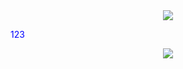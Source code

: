 

<center>
    <img src="http://qiniu.s001.xin/s6mu3.jpg">
</center>



<font color="blue">123</font>

<center>
    <img src="http://qiniu.s001.xin/wasoy.jpg">
</center>

